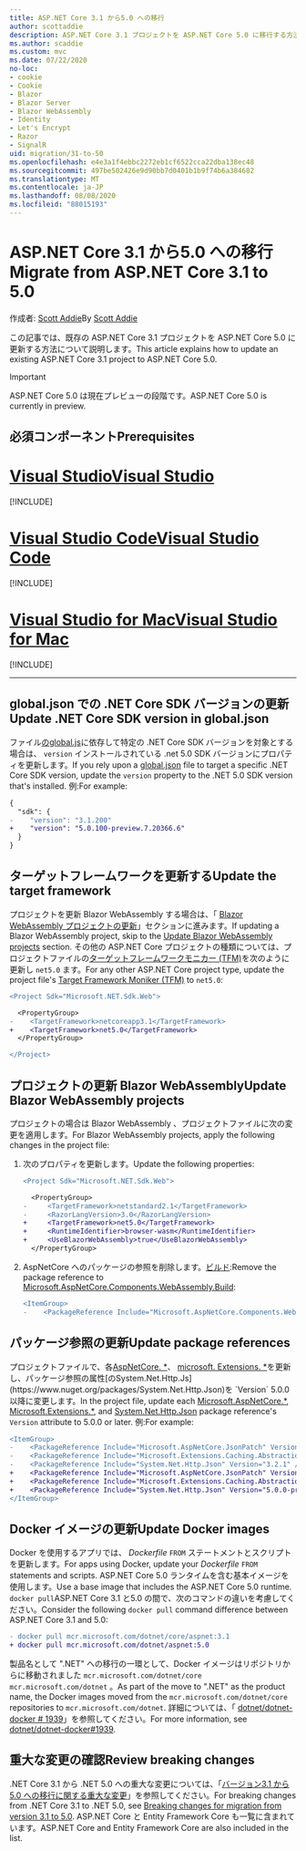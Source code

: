 ```yaml
---
title: ASP.NET Core 3.1 から5.0 への移行
author: scottaddie
description: ASP.NET Core 3.1 プロジェクトを ASP.NET Core 5.0 に移行する方法について説明します。
ms.author: scaddie
ms.custom: mvc
ms.date: 07/22/2020
no-loc:
- cookie
- Cookie
- Blazor
- Blazor Server
- Blazor WebAssembly
- Identity
- Let's Encrypt
- Razor
- SignalR
uid: migration/31-to-50
ms.openlocfilehash: e4e3a1f4ebbc2272eb1cf6522cca22dba138ec48
ms.sourcegitcommit: 497be502426e9d90bb7d0401b1b9f74b6a384682
ms.translationtype: MT
ms.contentlocale: ja-JP
ms.lasthandoff: 08/08/2020
ms.locfileid: "88015193"
---
```

# <a name="migrate-from-aspnet-core-31-to-50"></a><span data-ttu-id="32dc0-103">ASP.NET Core 3.1 から5.0 への移行</span><span class="sxs-lookup"><span data-stu-id="32dc0-103">Migrate from ASP.NET Core 3.1 to 5.0</span></span>

<span data-ttu-id="32dc0-104">作成者: [Scott Addie](https://github.com/scottaddie)</span><span class="sxs-lookup"><span data-stu-id="32dc0-104">By [Scott Addie](https://github.com/scottaddie)</span></span>

<span data-ttu-id="32dc0-105">この記事では、既存の ASP.NET Core 3.1 プロジェクトを ASP.NET Core 5.0 に更新する方法について説明します。</span><span class="sxs-lookup"><span data-stu-id="32dc0-105">This article explains how to update an existing ASP.NET Core 3.1 project to ASP.NET Core 5.0.</span></span>

> [!IMPORTANT]
> <span data-ttu-id="32dc0-106">ASP.NET Core 5.0 は現在プレビューの段階です。</span><span class="sxs-lookup"><span data-stu-id="32dc0-106">ASP.NET Core 5.0 is currently in preview.</span></span>

## <a name="prerequisites"></a><span data-ttu-id="32dc0-107">必須コンポーネント</span><span class="sxs-lookup"><span data-stu-id="32dc0-107">Prerequisites</span></span>

# <a name="visual-studio"></a>[<span data-ttu-id="32dc0-108">Visual Studio</span><span class="sxs-lookup"><span data-stu-id="32dc0-108">Visual Studio</span></span>](#tab/visual-studio)

[!INCLUDE[](~/includes/net-core-prereqs-vs-5.0.md)]

# <a name="visual-studio-code"></a>[<span data-ttu-id="32dc0-109">Visual Studio Code</span><span class="sxs-lookup"><span data-stu-id="32dc0-109">Visual Studio Code</span></span>](#tab/visual-studio-code)

[!INCLUDE[](~/includes/net-core-prereqs-vsc-5.0.md)]

# <a name="visual-studio-for-mac"></a>[<span data-ttu-id="32dc0-110">Visual Studio for Mac</span><span class="sxs-lookup"><span data-stu-id="32dc0-110">Visual Studio for Mac</span></span>](#tab/visual-studio-mac)

[!INCLUDE[](~/includes/net-core-prereqs-mac-5.0.md)]

---

## <a name="update-net-core-sdk-version-in-globaljson"></a><span data-ttu-id="32dc0-111">global.json での .NET Core SDK バージョンの更新</span><span class="sxs-lookup"><span data-stu-id="32dc0-111">Update .NET Core SDK version in global.json</span></span>

<span data-ttu-id="32dc0-112">ファイル[のglobal.js](/dotnet/core/tools/global-json)に依存して特定の .NET Core SDK バージョンを対象とする場合は、 `version` インストールされている .net 5.0 SDK バージョンにプロパティを更新します。</span><span class="sxs-lookup"><span data-stu-id="32dc0-112">If you rely upon a [global.json](/dotnet/core/tools/global-json) file to target a specific .NET Core SDK version, update the `version` property to the .NET 5.0 SDK version that's installed.</span></span> <span data-ttu-id="32dc0-113">例:</span><span class="sxs-lookup"><span data-stu-id="32dc0-113">For example:</span></span>

```diff
{
  "sdk": {
-    "version": "3.1.200"
+    "version": "5.0.100-preview.7.20366.6"
  }
}
```

## <a name="update-the-target-framework"></a><span data-ttu-id="32dc0-114">ターゲットフレームワークを更新する</span><span class="sxs-lookup"><span data-stu-id="32dc0-114">Update the target framework</span></span>

<span data-ttu-id="32dc0-115">プロジェクトを更新 Blazor WebAssembly する場合は、「 [ Blazor WebAssembly プロジェクトの更新](#update-blazor-webassembly-projects)」セクションに進みます。</span><span class="sxs-lookup"><span data-stu-id="32dc0-115">If updating a Blazor WebAssembly project, skip to the [Update Blazor WebAssembly projects](#update-blazor-webassembly-projects) section.</span></span> <span data-ttu-id="32dc0-116">その他の ASP.NET Core プロジェクトの種類については、プロジェクトファイルの[ターゲットフレームワークモニカー (TFM)](/dotnet/standard/frameworks)を次のように更新し `net5.0` ます。</span><span class="sxs-lookup"><span data-stu-id="32dc0-116">For any other ASP.NET Core project type, update the project file's [Target Framework Moniker (TFM)](/dotnet/standard/frameworks) to `net5.0`:</span></span>

```diff
<Project Sdk="Microsoft.NET.Sdk.Web">

  <PropertyGroup>
-    <TargetFramework>netcoreapp3.1</TargetFramework>
+    <TargetFramework>net5.0</TargetFramework>
  </PropertyGroup>

</Project>
```

## <a name="update-no-locblazor-webassembly-projects"></a><span data-ttu-id="32dc0-117">プロジェクトの更新 Blazor WebAssembly</span><span class="sxs-lookup"><span data-stu-id="32dc0-117">Update Blazor WebAssembly projects</span></span>

<span data-ttu-id="32dc0-118">プロジェクトの場合は Blazor WebAssembly 、プロジェクトファイルに次の変更を適用します。</span><span class="sxs-lookup"><span data-stu-id="32dc0-118">For Blazor WebAssembly projects, apply the following changes in the project file:</span></span>

1. <span data-ttu-id="32dc0-119">次のプロパティを更新します。</span><span class="sxs-lookup"><span data-stu-id="32dc0-119">Update the following properties:</span></span>

    ```diff
    <Project Sdk="Microsoft.NET.Sdk.Web">
    
      <PropertyGroup>
    -     <TargetFramework>netstandard2.1</TargetFramework>
    -     <RazorLangVersion>3.0</RazorLangVersion>
    +     <TargetFramework>net5.0</TargetFramework>
    +     <RuntimeIdentifier>browser-wasm</RuntimeIdentifier>
    +     <UseBlazorWebAssembly>true</UseBlazorWebAssembly>
      </PropertyGroup>
    ```

1. <span data-ttu-id="32dc0-120">AspNetCore へのパッケージの参照を削除します。[ビルド](https://www.nuget.org/packages/Microsoft.AspNetCore.Components.WebAssembly.Build):</span><span class="sxs-lookup"><span data-stu-id="32dc0-120">Remove the package reference to [Microsoft.AspNetCore.Components.WebAssembly.Build](https://www.nuget.org/packages/Microsoft.AspNetCore.Components.WebAssembly.Build):</span></span>

    ```diff
    <ItemGroup>
    -    <PackageReference Include="Microsoft.AspNetCore.Components.WebAssembly.Build" Version="3.2.1" PrivateAssets="all" />
    ```

## <a name="update-package-references"></a><span data-ttu-id="32dc0-121">パッケージ参照の更新</span><span class="sxs-lookup"><span data-stu-id="32dc0-121">Update package references</span></span>

<span data-ttu-id="32dc0-122">プロジェクトファイルで、各[AspNetCore. \*](https://www.nuget.org/packages?q=Microsoft.AspNetCore.*)、 [microsoft. Extensions. \*](https://www.nuget.org/packages?q=Microsoft.Extensions.*)を更新し、パッケージ参照の属性[のSystem.Net.Http.Js](https://www.nuget.org/packages/System.Net.Http.Json)を `Version` 5.0.0 以降に変更します。</span><span class="sxs-lookup"><span data-stu-id="32dc0-122">In the project file, update each [Microsoft.AspNetCore.\*](https://www.nuget.org/packages?q=Microsoft.AspNetCore.*), [Microsoft.Extensions.\*](https://www.nuget.org/packages?q=Microsoft.Extensions.*), and [System.Net.Http.Json](https://www.nuget.org/packages/System.Net.Http.Json) package reference's `Version` attribute to 5.0.0 or later.</span></span> <span data-ttu-id="32dc0-123">例:</span><span class="sxs-lookup"><span data-stu-id="32dc0-123">For example:</span></span>

```diff
<ItemGroup>
-    <PackageReference Include="Microsoft.AspNetCore.JsonPatch" Version="3.1.6" />
-    <PackageReference Include="Microsoft.Extensions.Caching.Abstractions" Version="3.1.6" />
-    <PackageReference Include="System.Net.Http.Json" Version="3.2.1" />
+    <PackageReference Include="Microsoft.AspNetCore.JsonPatch" Version="5.0.0-preview.7.20365.19" />
+    <PackageReference Include="Microsoft.Extensions.Caching.Abstractions" Version="5.0.0-preview.7.20364.11" />
+    <PackageReference Include="System.Net.Http.Json" Version="5.0.0-preview.7.20364.11" />
</ItemGroup>
```

## <a name="update-docker-images"></a><span data-ttu-id="32dc0-124">Docker イメージの更新</span><span class="sxs-lookup"><span data-stu-id="32dc0-124">Update Docker images</span></span>

<span data-ttu-id="32dc0-125">Docker を使用するアプリでは、 *Dockerfile* `FROM` ステートメントとスクリプトを更新します。</span><span class="sxs-lookup"><span data-stu-id="32dc0-125">For apps using Docker, update your *Dockerfile* `FROM` statements and scripts.</span></span> <span data-ttu-id="32dc0-126">ASP.NET Core 5.0 ランタイムを含む基本イメージを使用します。</span><span class="sxs-lookup"><span data-stu-id="32dc0-126">Use a base image that includes the ASP.NET Core 5.0 runtime.</span></span> <span data-ttu-id="32dc0-127">`docker pull`ASP.NET Core 3.1 と5.0 の間で、次のコマンドの違いを考慮してください。</span><span class="sxs-lookup"><span data-stu-id="32dc0-127">Consider the following `docker pull` command difference between ASP.NET Core 3.1 and 5.0:</span></span>

```diff
- docker pull mcr.microsoft.com/dotnet/core/aspnet:3.1
+ docker pull mcr.microsoft.com/dotnet/aspnet:5.0
```

<span data-ttu-id="32dc0-128">製品名として ".NET" への移行の一環として、Docker イメージはリポジトリからに移動されました `mcr.microsoft.com/dotnet/core` `mcr.microsoft.com/dotnet` 。</span><span class="sxs-lookup"><span data-stu-id="32dc0-128">As part of the move to ".NET" as the product name, the Docker images moved from the `mcr.microsoft.com/dotnet/core` repositories to `mcr.microsoft.com/dotnet`.</span></span> <span data-ttu-id="32dc0-129">詳細については、「 [dotnet/dotnet-docker # 1939](https://github.com/dotnet/dotnet-docker/issues/1939)」を参照してください。</span><span class="sxs-lookup"><span data-stu-id="32dc0-129">For more information, see [dotnet/dotnet-docker#1939](https://github.com/dotnet/dotnet-docker/issues/1939).</span></span>

## <a name="review-breaking-changes"></a><span data-ttu-id="32dc0-130">重大な変更の確認</span><span class="sxs-lookup"><span data-stu-id="32dc0-130">Review breaking changes</span></span>

<span data-ttu-id="32dc0-131">.NET Core 3.1 から .NET 5.0 への重大な変更については、「[バージョン3.1 から5.0 への移行に関する重大な変更](/dotnet/core/compatibility/3.1-5.0)」を参照してください。</span><span class="sxs-lookup"><span data-stu-id="32dc0-131">For breaking changes from .NET Core 3.1 to .NET 5.0, see [Breaking changes for migration from version 3.1 to 5.0](/dotnet/core/compatibility/3.1-5.0).</span></span> <span data-ttu-id="32dc0-132">ASP.NET Core と Entity Framework Core も一覧に含まれています。</span><span class="sxs-lookup"><span data-stu-id="32dc0-132">ASP.NET Core and Entity Framework Core are also included in the list.</span></span>
